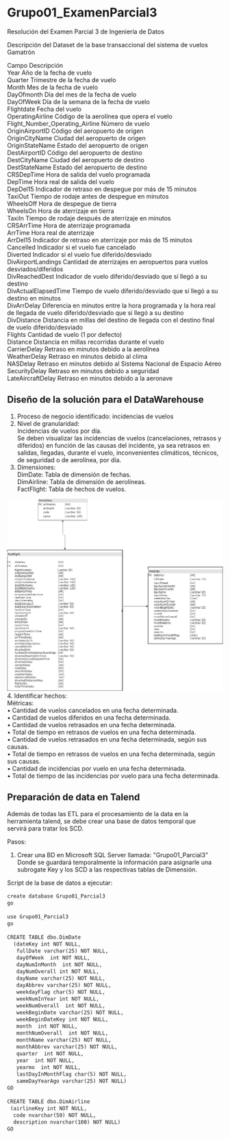 # Grupo01_ExamenParcial3
Resolución del Examen Parcial 3 de Ingeniería de Datos <br>

Descripción del Dataset de la base transaccional del sistema de vuelos Gamatrón <br>

Campo	                            Descripción <br>
Year	                            Año de la fecha de vuelo <br>
Quarter	                            Trimestre de la fecha de vuelo <br>
Month	                            Mes de la fecha de vuelo <br>
DayOfmonth	                        Día del mes de la fecha de vuelo <br>
DayOfWeek	                        Día de la semana de la fecha de vuelo <br>
Flightdate	                        Fecha del vuelo <br>
OperatingAirline	                Código de la aerolínea que opera el vuelo <br>
Flight_Number_Operating_Airline	    Número de vuelo <br>
OriginAirportID	                    Código del aeropuerto de origen <br>
OriginCityName	                    Ciudad del aeropuerto de origen <br>
OriginStateName	                    Estado del aeropuerto de origen <br>
DestAirportID	                    Código del aeropuerto de destino <br>
DestCityName	                    Ciudad del aeropuerto de destino <br>
DestStateName	                    Estado del aeropuerto de destino <br>
CRSDepTime	                        Hora de salida del vuelo programada <br>
DepTime	                            Hora real de salida del vuelo <br>
DepDel15	                        Indicador de retraso en despegue por más de 15 minutos <br>
TaxiOut	                            Tiempo de rodaje antes de despegue en minutos <br>
WheelsOff	                        Hora de despegue de tierra <br>
WheelsOn	                        Hora de aterrizaje en tierra <br>
TaxiIn	                            Tiempo de rodaje después de aterrizaje en minutos <br>
CRSArrTime	                        Hora de aterrizaje programada <br>
ArrTime	                            Hora real de aterrizaje <br>
ArrDel15	                        Indicador de retraso en aterrizaje por más de 15 minutos <br>
Cancelled	                        Indicador si el vuelo fue cancelado <br>
Diverted	                        Indicador si el vuelo fue diferido/desviado <br>
DivAirportLandings	                Cantidad de aterrizajes en aeropuertos para vuelos desviados/diferidos <br>
DivReachedDest	                    Indicador de vuelo diferido/desviado que sí llegó a su destino <br>
DivActualElapsedTime	            Tiempo de vuelo diferido/desviado que sí llegó a su destino en minutos <br>
DivArrDelay	                        Diferencia en minutos entre la hora programada y la hora real de llegada de vuelo diferido/desviado que sí llegó a su destino <br>
DivDistance	                        Distancia en millas del destino de llegada con el destino final de vuelo diferido/desviado <br>
Flights	                            Cantidad de vuelo (1 por defecto) <br>
Distance	                        Distancia en millas recorridas durante el vuelo <br>
CarrierDelay	                    Retraso en minutos debido a la aerolínea <br>
WeatherDelay	                    Retraso en minutos debido al clima <br>
NASDelay	                        Retraso en minutos debido al Sistema Nacional de Espacio Aéreo <br>
SecurityDelay	                    Retraso en minutos debido a seguridad <br>
LateAircraftDelay	                Retraso en minutos debido a la aeronave <br>

## Diseño de la solución para el DataWarehouse <br>

1. Proceso de negocio identificado: incidencias de vuelos <br>
2. Nivel de granularidad: <br>
Incidencias de vuelos por día. <br>
Se deben visualizar las incidencias de vuelos (cancelaciones, retrasos y diferidos) en función de las causas del incidente, ya sea retrasos en salidas, llegadas, durante el vuelo, inconvenientes climáticos, técnicos, de seguridad o de aerolínea, por día. <br>
3. Dimensiones: <br>
    DimDate: Tabla de dimensión de fechas. <br>
    DimAirline: Tabla de dimensión de aerolíneas. <br>
    FactFlight: Tabla de hechos de vuelos. <br>

![Diagrama del Datawarehouse](https://github.com/Ganuza1206/Grupo01_ExamenParcial3/blob/main/DiagramaDWImagen.drawio.png)
 <br>
4.	Identificar hechos: <br>
    Métricas: <br>
•	Cantidad de vuelos cancelados en una fecha determinada. <br>
•	Cantidad de vuelos diferidos en una fecha determinada. <br>
•	Cantidad de vuelos retrasados en una fecha determinada. <br>
•	Total de tiempo en retrasos de vuelos en una fecha determinada. <br>
•	Cantidad de vuelos retrasados en una fecha determinada, según sus causas. <br>
•	Total de tiempo en retrasos de vuelos en una fecha determinada, según sus causas. <br>
•	Cantidad de incidencias por vuelo en una fecha determinada. <br>
•	Total de tiempo de las incidencias por vuelo para una fecha determinada. <br>


## Preparación de data en Talend <br>

Además de todas las ETL para el procesamiento de la data en la herramienta talend, se debe crear una base de datos temporal que <br>
servirá para tratar los SCD. <br>

Pasos: <br>
1. Crear una BD en Microsoft SQL Server llamada: "Grupo01_Parcial3" <br>
Donde se guardará temporalmente la información para asignarle una subrogate Key y los SCD a las respectivas tablas de Dimensión.

Script de la base de datos a ejecutar:

```
create database Grupo01_Parcial3
go

use Grupo01_Parcial3
go

CREATE TABLE dbo.DimDate  
  (dateKey int NOT NULL,
   fullDate varchar(25) NOT NULL,
   dayOfWeek  int NOT NULL,
   dayNumInMonth  int NOT NULL,
   dayNumOverall int NOT NULL,
   dayName varchar(25) NOT NULL,
   dayAbbrev varchar(25) NOT NULL,
   weekdayFlag char(5) NOT NULL,
   weekNumInYear int NOT NULL,
   weekNumOverall  int NOT NULL,
   weekBeginDate varchar(25) NOT NULL,
   weekBeginDateKey int NOT NULL,
   month  int NOT NULL,
   monthNumOverall  int NOT NULL,
   monthName varchar(25) NOT NULL,
   monthAbbrev varchar(25) NOT NULL,
   quarter  int NOT NULL,
   year  int NOT NULL,
   yearmo  int NOT NULL,
   lastDayInMonthFlag char(5) NOT NULL,
   sameDayYearAgo varchar(25) NOT NULL)  
GO 

CREATE TABLE dbo.DimAirline
 (airlineKey int NOT NULL,
  code nvarchar(50) NOT NULL,
  description nvarchar(100) NOT NULL)
GO

```
